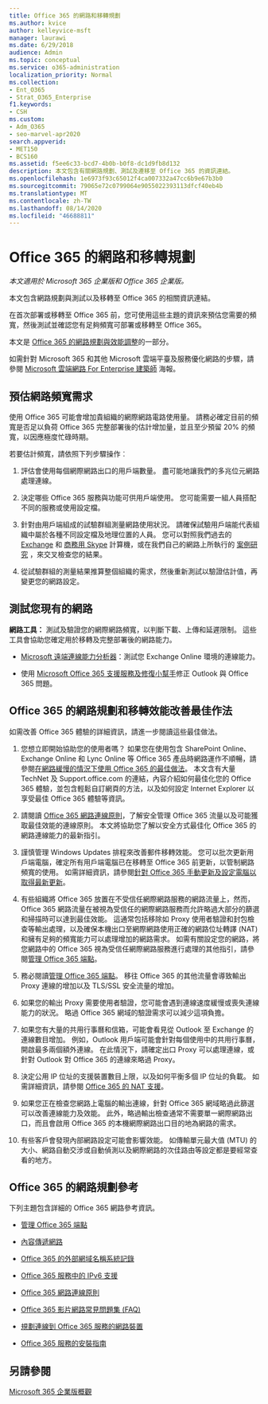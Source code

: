 ```yaml
---
title: Office 365 的網路和移轉規劃
ms.author: kvice
author: kelleyvice-msft
manager: laurawi
ms.date: 6/29/2018
audience: Admin
ms.topic: conceptual
ms.service: o365-administration
localization_priority: Normal
ms.collection:
- Ent_O365
- Strat_O365_Enterprise
f1.keywords:
- CSH
ms.custom:
- Adm_O365
- seo-marvel-apr2020
search.appverid:
- MET150
- BCS160
ms.assetid: f5ee6c33-bcd7-4b0b-b0f8-dc1d9fb8d132
description: 本文包含有關網路規劃、測試及遷移至 Office 365 的資訊連結。
ms.openlocfilehash: 1e6973f93c65012f4ca007332a47cc6b9e67b3b0
ms.sourcegitcommit: 79065e72c0799064e9055022393113dfcf40eb4b
ms.translationtype: MT
ms.contentlocale: zh-TW
ms.lasthandoff: 08/14/2020
ms.locfileid: "46688811"
---
```

# <a name="network-and-migration-planning-for-office-365"></a>Office 365 的網路和移轉規劃

*本文適用於 Microsoft 365 企業版和 Office 365 企業版。*

本文包含網路規劃與測試以及移轉至 Office 365 的相關資訊連結。
  
在首次部署或移轉至 Office 365 前，您可使用這些主題的資訊來預估您需要的頻寬，然後測試並確認您有足夠頻寬可部署或移轉至 Office 365。

本文是 [Office 365 的網路規劃與效能調整](https://aka.ms/tune)的一部分。

如需針對 Microsoft 365 和其他 Microsoft 雲端平臺及服務優化網路的步驟，請參閱 [Microsoft 雲端網路 For Enterprise 建築師](https://aka.ms/cloudarchnetworking) 海報。
   
## <a name="estimate-network-bandwidth-requirements"></a>預估網路頻寬需求
<a name="EstimateBandwidthRequirements"> </a>

使用 Office 365 可能會增加貴組織的網際網路電路使用量。 請務必確定目前的頻寬是否足以負荷 Office 365 完整部署後的估計增加量，並且至少預留 20% 的頻寬，以因應極度忙碌時期。
  
若要估計頻寬，請依照下列步驟操作︰
  
1. 評估會使用每個網際網路出口的用戶端數量。 盡可能地讓我們的多兆位元網路處理連線。 
    
2. 決定哪些 Office 365 服務與功能可供用戶端使用。 您可能需要一組人員搭配不同的服務或使用設定檔。
    
3. 針對由用戶端組成的試驗群組測量網路使用狀況。 請確保試驗用戶端能代表組織中屬於各種不同設定檔及地理位置的人員。 您可以對照我們過去的 [Exchange](https://techcommunity.microsoft.com/t5/exchange-team-blog/announcing-the-exchange-client-network-bandwidth-calculator-beta/ba-p/601744) 和 [商務用 Skype](https://go.microsoft.com/fwlink/p/?LinkId=321551) 計算機，或在我們自己的網路上所執行的 [案例研究](https://www.microsoft.com/itshowcase/Article/Content/631/Optimizing-network-performance-for-Microsoft-Office-365) ，來交叉檢查您的結果。 
    
4. 從試驗群組的測量結果推算整個組織的需求，然後重新測試以驗證估計值，再變更您的網路設定。
    
## <a name="test-your-existing-network"></a>測試您現有的網路
<a name="calculators"> </a>

 **網路工具：** 測試及驗證您的網際網路頻寬，以判斷下載、上傳和延遲限制。 這些工具會協助您確定用於移轉及完整部署後的網路能力。 
    
- [Microsoft 遠端連線能力分析器](https://go.microsoft.com/fwlink/p/?LinkId=517243)：測試您 Exchange Online 環境的連線能力。
    
- 使用 [Microsoft Office 365 支援服務及修復小幫手](https://diagnostics.office.com/#/Download?env=SOC)修正 Outlook 與 Office 365 問題。 
    
## <a name="best-practices-for-network-planning-and-improving-migration-performance-for-office-365"></a>Office 365 的網路規劃和移轉效能改善最佳作法
<a name="BestPractices"> </a>

如需改善 Office 365 體驗的詳細資訊，請進一步閱讀這些最佳做法。
  
1. 您想立即開始協助您的使用者嗎？ 如果您在使用包含 SharePoint Online、Exchange Online 和 Lync Online 等 Office 365 產品時網路運作不順暢，請參閱[在網路緩慢的情況下使用 Office 365 的最佳做法](https://support.office.com/article/fd16c8d2-4799-4c39-8fd7-045f06640166)。 本文含有大量 TechNet 及 Support.office.com 的連結，內容介紹如何最佳化您的 Office 365 體驗，並包含輕鬆自訂網頁的方法，以及如何設定 Internet Explorer 以享受最佳 Office 365 體驗等資訊。 
    
2. 請閱讀 [Office 365 網路連線原則](https://aka.ms/o365networkingprinciples)，了解安全管理 Office 365 流量以及可能獲取最佳效能的連線原則。 本文將協助您了解以安全方式最佳化 Office 365 的網路連線能力的最新指引。 
    
3. 謹慎管理 Windows Updates 排程來改善郵件移轉效能。 您可以批次更新用戶端電腦，確定所有用戶端電腦已在移轉至 Office 365 前更新，以管制網路頻寬的使用。 如需詳細資訊，請參閱[針對 Office 365 手動更新及設定電腦以取得最新更新](https://support.microsoft.com/gp/office-2013-365-update)。
    
4. 有些組織將 Office 365 放置在不受信任網際網路服務的網路流量上，然而，Office 365 網路流量在被視為受信任的網際網路服務而允許略過大部分的篩選和掃描時可以達到最佳效能。 這通常包括移除如 Proxy 使用者驗證和封包檢查等輸出處理，以及確保本機出口至網際網路使用正確的網路位址轉譯 (NAT) 和擁有足夠的頻寬能力可以處理增加的網路需求。 如需有關設定您的網路，將您網路中的 Office 365 視為受信任網際網路服務進行處理的其他指引，請參閱[管理 Office 365 端點](https://support.office.com/article/99cab9d4-ef59-4207-9f2b-3728eb46bf9a)。
    
1. 務必閱讀[管理 Office 365 端點](https://support.office.com/article/99cab9d4-ef59-4207-9f2b-3728eb46bf9a)。 移往 Office 365 的其他流量會導致輸出 Proxy 連線的增加以及 TLS/SSL 安全流量的增加。
    
2. 如果您的輸出 Proxy 需要使用者驗證，您可能會遇到連線速度緩慢或喪失連線能力的狀況。 略過 Office 365 網域的驗證需求可以減少這項負擔。
    
3. 如果您有大量的共用行事曆和信箱，可能會看見從 Outlook 至 Exchange 的連線數目增加。 例如，Outlook 用戶端可能會針對每個使用中的共用行事曆，開啟最多兩個額外連線。 在此情況下，請確定出口 Proxy 可以處理連線，或針對 Outlook 對 Office 365 的連線來略過 Proxy。
    
4. 決定公用 IP 位址的支援裝置數目上限，以及如何平衡多個 IP 位址的負載。 如需詳細資訊，請參閱 [Office 365 的 NAT 支援](nat-support-with-microsoft-365.md)。
    
5. 如果您正在檢查您網路上電腦的輸出連線，針對 Office 365 網域略過此篩選可以改善連線能力及效能。 此外，略過輸出檢查通常不需要單一網際網路出口，而且會啟用 Office 365 的本機網際網路出口目的地為網路的需求。
    
6. 有些客戶會發現內部網路設定可能會影響效能。 如傳輸單元最大值 (MTU) 的大小、網路自動交涉或自動偵測以及網際網路的次佳路由等設定都是要經常查看的地方。
    
## <a name="network-planning-reference-for-office-365"></a>Office 365 的網路規劃參考
<a name="NetReference"> </a>

下列主題包含詳細的 Office 365 網路參考資訊。
  
- [管理 Office 365 端點](https://support.office.com/article/99cab9d4-ef59-4207-9f2b-3728eb46bf9a)
    
- [內容傳遞網路](content-delivery-networks.md)
    
- [Office 365 的外部網域名稱系統記錄](external-domain-name-system-records.md)
    
- [Office 365 服務中的 IPv6 支援](ipv6-support.md)
    
- [Office 365 網路連線原則](https://aka.ms/o365networkingprinciples)
    
- [Office 365 影片網路常見問題集 (FAQ)](office-365-video-networking-faq.md)
    
- [規劃連線到 Office 365 服務的網路裝置](plan-for-network-devices.md)
    
- [Office 365 服務的安裝指南](setup-guides-for-microsoft-365.md)
 
## <a name="see-also"></a>另請參閱

[Microsoft 365 企業版概觀](microsoft-365-overview.md)
